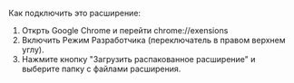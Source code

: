 Как подключить это расширение:
1. Открть Google Chrome и перейти chrome://exensions
2. Включить Режим Разработчика (переключатель в правом верхнем углу).
3. Нажмите кнопку "Загрузить распакованное расширение" и выберите папку с файлами расширения.
